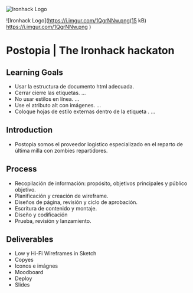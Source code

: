 ![Ironhack Logo](https://i.imgur.com/1QgrNNw.png)

![Ironhack Logo](https://i.imgur.com/1QgrNNw.png(15 kB)
https://i.imgur.com/1QgrNNw.png )

# Postopia | The Ironhack hackaton

## Learning Goals

- Usar la estructura de documento html adecuada.
- Cerrar cierre las etiquetas. ...
- No usar estilos en línea. ...
- Use el atributo alt con imágenes. ...
- Coloque hojas de estilo externas dentro de la etiqueta <head>. ...

## Introduction

- Postopia somos el proveedor logístico especializado en el reparto de última
  milla con zombies repartidores.

## Process

- Recopilación de información: propósito, objetivos principales y público
  objetivo.
- Planificación y creación de wireframe.
- Diseños de página, revisión y ciclo de aprobación.
- Escritura de contenido y montaje.
- Diseño y codificación
- Prueba, revisión y lanzamiento.

## Deliverables

- Low y Hi-Fi Wireframes in Sketch
- Copyes
- Iconos e imágnes
- Moodboard
- Deploy
- Slides
